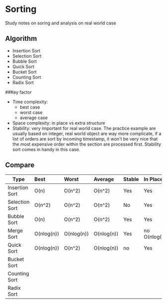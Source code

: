 # Sorting
Study notes on soring and analysis on real world case

## Algorithm
- Insertion Sort
- Selection Sort
- Bubble Sort
- Quick Sort
- Bucket Sort
- Counting Sort
- Radix Sort

##Key factor
-  Time complexity: 
    - best case
    - worst case
    - average case
-  Space complexity: in place vs extra structure
-  Stability: very important for real world case. The practice example are usually based on integer, real world object are 
way more complicate, if a list of orders are sort by incoming timestamp, it won't be very nice that the most expensive order
within the section are processed first. Stability sort comes in handy in this case.  

## Compare                                     
| Type                 | Best | Worst   | Average   | Stable   | In Place   |
| -----------------------| :------------- | :------------- |:------------- | :------------- |:------------- |
| Insertion Sort    | O(n)| O(n^2) | O(n^2)| Yes | Yes |
| Selection Sort   | O(n^2)| O(n^2) | O(n^2)| No | Yes |
| Bubble Sort   | O(n)| O(n^2) | O(n^2)| Yes | Yes |
| Merge Sort   | O(nlog(n))| O(nlog(n)) | O(nlog(n))| Yes | no O(nlog(n)) |
| Quick Sort  | O(nlog(n))| O(n^2) | O(nlog(n))| no | Yes |
| Bucket Sort   | |
| Counting Sort   | |
| Radix Sort   | |
